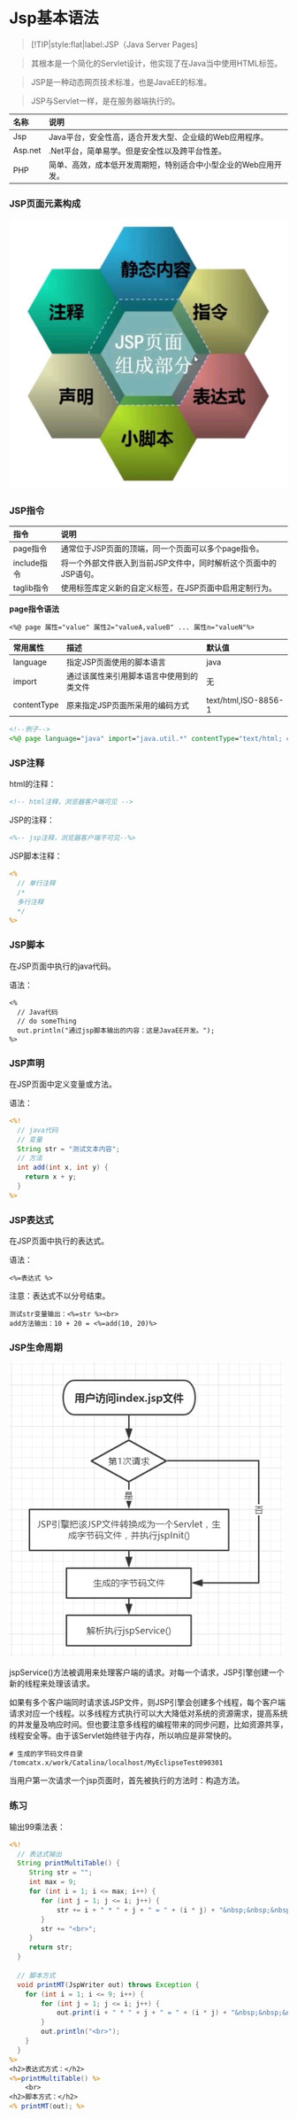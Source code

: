 # Jsp基本语法

> [!TIP|style:flat|label:JSP（Java Server Pages]

> 其根本是一个简化的Servlet设计，他实现了在Java当中使用HTML标签。

> JSP是一种动态网页技术标准，也是JavaEE的标准。

> JSP与Servlet一样，是在服务器端执行的。

|名称|说明|
|:--|:--|
|Jsp|Java平台，安全性高，适合开发大型、企业级的Web应用程序。|
|Asp.net|.Net平台，简单易学。但是安全性以及跨平台性差。|
|PHP|简单、高效，成本低开发周期短，特别适合中小型企业的Web应用开发。|

### JSP页面元素构成

![jsp-page-struct](img/jsp-page-struct.jpg)

### JSP指令

|指令|说明|
|:--|:--|
|page指令|通常位于JSP页面的顶端，同一个页面可以多个page指令。|
|include指令|将一个外部文件嵌入到当前JSP文件中，同时解析这个页面中的JSP语句。|
|taglib指令|使用标签库定义新的自定义标签，在JSP页面中启用定制行为。|

**page指令语法**

```
<%@ page 属性="value" 属性2="valueA,valueB" ... 属性n="valueN"%>
```

|常用属性|描述|默认值|
|:--|:--|:--|
|language|指定JSP页面使用的脚本语言|java|
|import|通过该属性来引用脚本语言中使用到的类文件|无|
|contentType|原来指定JSP页面所采用的编码方式|text/html,ISO-8856-1|

```jsp
<!--例子-->
<%@ page language="java" import="java.util.*" contentType="text/html; charset=utf-8"%>
```
### JSP注释

html的注释：

```jsp
<!-- html注释，浏览器客户端可见 -->
```

JSP的注释：

```jsp
<%-- jsp注释，浏览器客户端不可见--%>
```
JSP脚本注释：

```jsp
<%
  // 单行注释
  /*
  多行注释
  */
%>
```

### JSP脚本

在JSP页面中执行的java代码。

语法：

```
<%
  // Java代码
  // do someThing
  out.println("通过jsp脚本输出的内容：这是JavaEE开发。");
%>
```

### JSP声明

在JSP页面中定义变量或方法。

语法：

```jsp
<%!
  // java代码
  // 变量
  String str = "测试文本内容";
  // 方法
  int add(int x, int y) {
    return x + y;
  }
%>
```

### JSP表达式

在JSP页面中执行的表达式。

语法：

```
<%=表达式 %>
```

注意：表达式不以分号结束。

```
测试str变量输出：<%=str %><br>
add方法输出：10 + 20 = <%=add(10, 20)%>
```

### JSP生命周期

![jsp-life-cycle](img/jsp-life-cycle.png)

jspService()方法被调用来处理客户端的请求。对每一个请求，JSP引擎创建一个新的线程来处理该请求。

如果有多个客户端同时请求该JSP文件，则JSP引擎会创建多个线程，每个客户端请求对应一个线程。以多线程方式执行可以大大降低对系统的资源需求，提高系统的并发量及响应时间。但也要注意多线程的编程带来的同步问题，比如资源共享，线程安全等。由于该Servlet始终驻于内存，所以响应是非常快的。

```
# 生成的字节码文件目录
/tomcatx.x/work/Catalina/localhost/MyEclipseTest090301
```

当用户第一次请求一个jsp页面时，首先被执行的方法时：构造方法。

### 练习

输出99乘法表：

```jsp
<%!
  // 表达式输出
  String printMultiTable() {
     String str = "";
     int max = 9;
     for (int i = 1; i <= max; i++) {
        for (int j = 1; j <= i; j++) {
            str += i + " * " + j + " = " + (i * j) + "&nbsp;&nbsp;&nbsp;&nbsp;";
        }
        str += "<br>";
     }
     return str;
  }
  
  // 脚本方式
  void printMT(JspWriter out) throws Exception {
    for (int i = 1; i <= 9; i++) {
        for (int j = 1; j <= i; j++) {
            out.print(i + " * " + j + " = " + (i * j) + "&nbsp;&nbsp;&nbsp;&nbsp;");
        }
        out.println("<br>");
    }
  }
%>
<h2>表达式方式：</h2>
<%=printMultiTable() %>
    <br>
<h2>脚本方式：</h2>
<% printMT(out); %>
```

